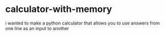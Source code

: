 # calculator-with-memory
i wanted to make a python calculator that allows you to use answers from one line as an input to another
